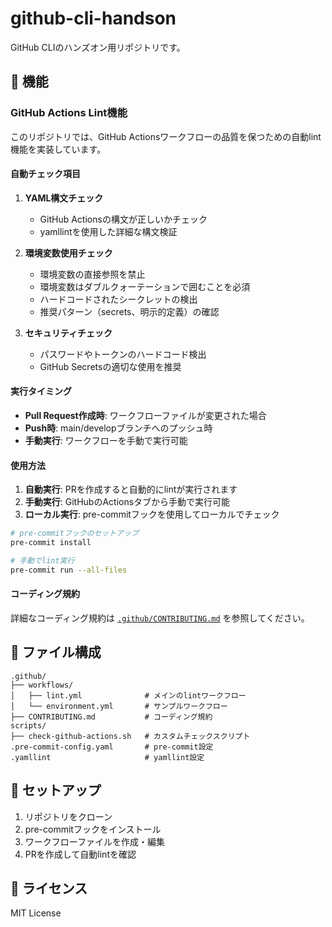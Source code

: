 # github-cli-handson

GitHub CLIのハンズオン用リポジトリです。

## 🚀 機能

### GitHub Actions Lint機能

このリポジトリでは、GitHub Actionsワークフローの品質を保つための自動lint機能を実装しています。

#### 自動チェック項目

1. **YAML構文チェック**
   - GitHub Actionsの構文が正しいかチェック
   - yamllintを使用した詳細な構文検証

2. **環境変数使用チェック**
   - 環境変数の直接参照を禁止
   - 環境変数はダブルクォーテーションで囲むことを必須
   - ハードコードされたシークレットの検出
   - 推奨パターン（secrets、明示的定義）の確認

3. **セキュリティチェック**
   - パスワードやトークンのハードコード検出
   - GitHub Secretsの適切な使用を推奨

#### 実行タイミング

- **Pull Request作成時**: ワークフローファイルが変更された場合
- **Push時**: main/developブランチへのプッシュ時
- **手動実行**: ワークフローを手動で実行可能

#### 使用方法

1. **自動実行**: PRを作成すると自動的にlintが実行されます
2. **手動実行**: GitHubのActionsタブから手動で実行可能
3. **ローカル実行**: pre-commitフックを使用してローカルでチェック

```bash
# pre-commitフックのセットアップ
pre-commit install

# 手動でlint実行
pre-commit run --all-files
```

#### コーディング規約

詳細なコーディング規約は [`.github/CONTRIBUTING.md`](.github/CONTRIBUTING.md) を参照してください。

## 📁 ファイル構成

```
.github/
├── workflows/
│   ├── lint.yml              # メインのlintワークフロー
│   └── environment.yml       # サンプルワークフロー
├── CONTRIBUTING.md           # コーディング規約
scripts/
├── check-github-actions.sh   # カスタムチェックスクリプト
.pre-commit-config.yaml       # pre-commit設定
.yamllint                     # yamllint設定
```

## 🔧 セットアップ

1. リポジトリをクローン
2. pre-commitフックをインストール
3. ワークフローファイルを作成・編集
4. PRを作成して自動lintを確認

## 📝 ライセンス

MIT License
